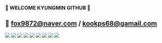 ### 👋 WELCOME KYUNGMIN GITHUB 👋
## 💬 fox9872@naver.com / kookps68@gamail.com 

![](https://img.shields.io/badge/Unity-000000.svg)
![](https://img.shields.io/badge/C++-00599C.svg)
![](https://img.shields.io/badge/Java-ED8B00.svg)
![](https://img.shields.io/badge/Kotlin-0095D5.svg)
![](https://img.shields.io/badge/%20OpenPose-%2300008B)
<img src="https://img.shields.io/badge/Python-3776AB?style=flat&logo=Python&logoColor=white" /> 
<img src="https://img.shields.io/badge/Swift-FF4500?style=flat&logo=Swift&logoColor=white" />
<img src="https://img.shields.io/badge/raspberrypi-A22846?style=flat&logo=raspberrypi&logoColor=white" />
![](https://img.shields.io/badge/%20-AWS-red)


<!--
**kyungmin1221/kyungmin1221** is a ✨ _special_ ✨ repository because its `README.md` (this file) appears on your GitHub profile.

Here are some ideas to get you started:

- 🔭 I’m currently working on ...
- 🌱 I’m currently learning ...
- 👯 I’m looking to collaborate on ...
- 🤔 I’m looking for help with ...
- 💬 Ask me about ...
- 📫 How to reach me: ...
- 😄 Pronouns: ...
- ⚡ Fun fact: ...
-->
